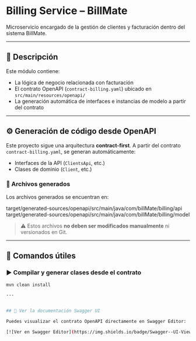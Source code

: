 # Billing Service – BillMate

Microservicio encargado de la gestión de clientes y facturación dentro del sistema BillMate.

---

## 📄 Descripción

Este módulo contiene:

- La lógica de negocio relacionada con facturación
- El contrato OpenAPI (`contract-billing.yaml`) ubicado en `src/main/resources/openapi/`
- La generación automática de interfaces e instancias de modelo a partir del contrato

---

## ⚙️ Generación de código desde OpenAPI

Este proyecto sigue una arquitectura **contract-first**. A partir del contrato `contract-billing.yaml`, se generan automáticamente:

- Interfaces de la API (`ClientsApi`, etc.)
- Clases de dominio (`Client`, etc.)

### 📁 Archivos generados

Los archivos generados se encuentran en:

target/generated-sources/openapi/src/main/java/com/billMate/billing/api
target/generated-sources/openapi/src/main/java/com/billMate/billing/model


> ⚠️ Estos archivos **no deben ser modificados manualmente** ni versionados en Git.

---

## 🔧 Comandos útiles

### ▶️ Compilar y generar clases desde el contrato

```bash
mvn clean install

---


## 📘 Ver la documentación Swagger UI

Puedes visualizar el contrato OpenAPI directamente en Swagger Editor:

[![Ver en Swagger Editor](https://img.shields.io/badge/Swagger--UI-View%20Contract-green?logo=swagger)](https://editor.swagger.io/?url=https://raw.githubusercontent.com/Lolo179/billMate-app/feature/billing-service/src/main/resources/openapi/contract-billing.yaml)

